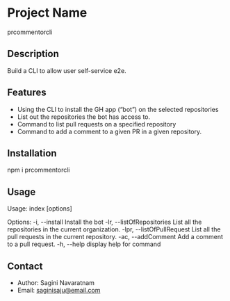 # Project Name

prcommentorcli

## Description

Build a CLI to allow user self-service e2e.

## Features

- Using the CLI to install the GH app (“bot”) on the selected repositories
- List out the repositories the bot has access to.
- Command to list pull requests on a specified repository
- Command to add a comment to a given PR in a given repository.

## Installation

npm i prcommentorcli

## Usage

Usage: index [options]

Options:
  -i, --install                            Install the bot
  -lr, --listOfRepositories                List all the repositories in the current organization.
  -lpr, --listOfPullRequest <repo>         List all the pull requests in the current repository.
  -ac, --addComment <repo> <pr> <comment>  Add a comment to a pull request.
  -h, --help                               display help for command

## Contact

- Author: Sagini Navaratnam
- Email: saginisaju@email.com

